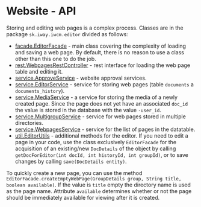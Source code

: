 # Website - API

Storing and editing web pages is a complex process. Classes are in the package `sk.iway.iwcm.editor` divided as follows:
- [facade.EditorFacade](../../../../javadoc/sk/iway/iwcm/editor/facade/EditorFacade.html) - main class covering the complexity of loading and saving a web page. By default, there is no reason to use a class other than this one to do the job.
- [rest.WebpagesRestController](../../../../javadoc/sk/iway/iwcm/editor/rest/WebpagesRestController.html) - rest interface for loading the web page table and editing it.
- [service.ApproveService](../../../../javadoc/sk/iway/iwcm/editor/service/ApproveService.html) - website approval services.
- [service.EditorService](../../../../javadoc/sk/iway/iwcm/editor/service/EditorService.html) - service for storing web pages (table `documents` a `documents_history`).
- [service.MediaService](../../../../javadoc/sk/iway/iwcm/editor/service/MediaService.html) - a service for storing the media of a newly created page. Since the page does not yet have an associated `doc_id` the value is stored in the database with the value `-user_id`.
- [service.MultigroupService](../../../../javadoc/sk/iway/iwcm/editor/service/MultigroupService.html) - service for web pages stored in multiple directories.
- [service.WebpagesService](../../../../javadoc/sk/iway/iwcm/editor/service/WebpagesService.html) - service for the list of pages in the datatable.
- [util.EditorUtils](../../../../javadoc/sk/iway/iwcm/editor/util/EditorUtils.html) - additional methods for the editor.
If you need to edit a page in your code, use the class exclusively `EditorFacade` for the acquisition of an existing/new `DocDetails` of the object by calling `getDocForEditor(int docId, int historyId, int groupId)`, or to save changes by calling `save(DocDetails entity)`.

To quickly create a new page, you can use the method `EditorFacade.createEmptyWebPage(GroupDetails group, String title, boolean available)`. If the value is `title` empty the directory name is used as the page name. Attribute `available` determines whether or not the page should be immediately available for viewing after it is created.
